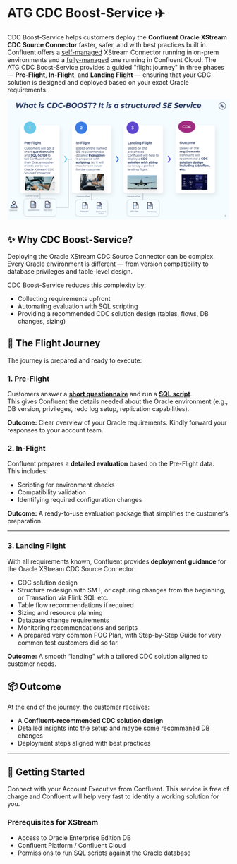 # ATG CDC Boost-Service ✈️

CDC Boost-Service helps customers deploy the **Confluent Oracle XStream CDC Source Connector** faster, safer, and with best practices built in. 
Confluent offers a [self-managed](https://docs.confluent.io/kafka-connectors/oracle-xstream-cdc-source/current/overview.html) XStream Connector running in on-prem environments and a [fully-managed](https://docs.confluent.io/cloud/current/connectors/cc-oracle-xstream-cdc-source/cc-oracle-xstream-cdc-source.html) one running in Confluent Cloud. 
The ATG CDC Boost-Service provides a guided "flight journey" in three phases — **Pre-Flight**, **In-Flight**, and **Landing Flight** — ensuring that your CDC solution is designed and deployed based on your exact Oracle requirements.

![ATG CDC Boost-Service](img/atg-cdc-boost-service.png)

## ✨ Why CDC Boost-Service?
Deploying the Oracle XStream CDC Source Connector can be complex.  
Every Oracle environment is different — from version compatibility to database privileges and table-level design.  

CDC Boost-Service reduces this complexity by:
- Collecting requirements upfront
- Automating evaluation with SQL scripting
- Providing a recommended CDC solution design (tables, flows, DB changes, sizing)

## 🛫 The Flight Journey

The journey is prepared and ready to execute:

### 1. Pre-Flight
Customers answer a [**short questionnaire**](pre-flight/Confluent-Oracle-XStream-CDC-Connector-status-check-questionnaire-v.1.2.pdf) and run a [**SQL script**](pre-flight/Confluent_CDCXStream_info_gathering.sql).  
This gives Confluent the details needed about the Oracle environment (e.g., DB version, privileges, redo log setup, replication capabilities).

**Outcome:** Clear overview of your Oracle requirements. Kindly forward your responses to your account team.

### 2. In-Flight
Confluent prepares a **detailed evaluation** based on the Pre-Flight data.  
This includes:
- Scripting for environment checks
- Compatibility validation
- Identifying required configuration changes

**Outcome:** A ready-to-use evaluation package that simplifies the customer’s preparation.

---

### 3. Landing Flight
With all requirements known, Confluent provides **deployment guidance** for the Oracle XStream CDC Source Connector:
- CDC solution design
- Structure redesign with SMT, or capturing changes from the beginning, or Transation via Flink SQL etc.
- Table flow recommendations if required
- Sizing and resource planning
- Database change requirements
- Monitoring recommendations and scripts
- A prepared very common POC Plan, with Step-by-Step Guide for very common test customers did so far.

**Outcome:** A smooth “landing” with a tailored CDC solution aligned to customer needs.

## 📦 Outcome
At the end of the journey, the customer receives:
- A **Confluent-recommended CDC solution design**
- Detailed insights into the setup and maybe some recommaned DB changes
- Deployment steps aligned with best practices

---

## 🚀 Getting Started

Connect with your Account Executive from Confluent. This service is free of charge and Confluent will help very fast to identity a working solution for you.

### Prerequisites for XStream
- Access to Oracle Enterprise Edition DB
- Confluent Platform / Confluent Cloud
- Permissions to run SQL scripts against the Oracle database
